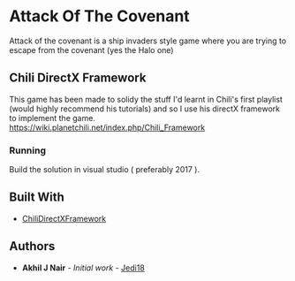 # Attack Of The Covenant

Attack of the covenant is a ship invaders style game where you are trying to escape from the covenant (yes the Halo one)

## Chili DirectX Framework

This game has been made to solidy the stuff I'd learnt in Chili's first playlist (would highly recommend his tutorials) and so I use his directX framework to implement the game. https://wiki.planetchili.net/index.php/Chili_Framework

### Running

Build the solution in visual studio ( preferably 2017 ).

## Built With

- [ChiliDirectXFramework](https://github.com/planetchili/chili_framework)

## Authors

- **Akhil J Nair** - _Initial work_ - [Jedi18](https://github.com/Jedi18)
